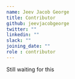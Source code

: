 ```yaml
---
name: Jeev Jacob George
title: Contributor
github: jeevjacobgeorge
twitter: ""
linkedin: ""
slack: ""
joining_date: ""
role : contributor
---
```


Still waiting for this
